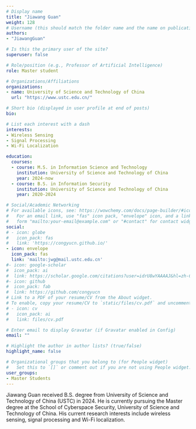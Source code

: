 ```yaml
---
# Display name
title: "Jiawang Guan"
weight: 128
# Username (this should match the folder name and the name on publications)
authors:
- "JiawangGuan"

# Is this the primary user of the site?
superuser: false

# Role/position (e.g., Professor of Artificial Intelligence)
role: Master student

# Organizations/Affiliations
organizations:
- name: University of Science and Technology of China
  url: "https://www.ustc.edu.cn/"

# Short bio (displayed in user profile at end of posts)
bio:

# List each interest with a dash
interests:
- Wireless Sensing
- Signal Processing
- Wi-Fi Localization

education:
  courses:
  - course: M.S. in Information Science and Technology
    institution: University of Science and Technology of China
    year: 2024-now
  - course: B.S. in Information Security
    institution: University of Science and Technology of China
    year: 2020-2024

# Social/Academic Networking
# For available icons, see: https://wowchemy.com/docs/page-builder/#icons
#   For an email link, use "fas" icon pack, "envelope" icon, and a link in the
#   form "mailto:your-email@example.com" or "#contact" for contact widget.
social:
# - icon: globe
#   icon_pack: fas
#   link: 'https://congyucn.github.io/'
- icon: envelope
  icon_pack: fas
  link: 'mailto:jwg@mail.ustc.edu.cn'
#- icon: google-scholar
#  icon_pack: ai
#  link: https://scholar.google.com/citations?user=idrU8wYAAAAJ&hl=zh-CN
#- icon: github
#  icon_pack: fab
#  link: https://github.com/congyucn
# Link to a PDF of your resume/CV from the About widget.
# To enable, copy your resume/CV to `static/files/cv.pdf` and uncomment the lines below.
# - icon: cv
#   icon_pack: ai
#   link: files/cv.pdf

# Enter email to display Gravatar (if Gravatar enabled in Config)
email: ""

# Highlight the author in author lists? (true/false)
highlight_name: false

# Organizational groups that you belong to (for People widget)
#   Set this to `[]` or comment out if you are not using People widget.
user_groups:
- Master Students
---
```


Jiawang Guan received B.S. degree from University of Science and Technology of China (USTC) in 2024. He is currently pursuing the Master degree at the School of Cyberspace Security, University of Science and Technology of China. His current research interests include wireless sensing, signal processing and Wi-Fi localization.